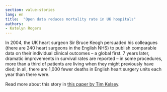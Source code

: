 ```yaml
---
section: value-stories
lang: en
title:  "Open data reduces mortality rate in UK hospitals"
authors:
- Katelyn Rogers
---
```


In 2004, the UK heart surgeon Sir Bruce Keogh persuaded his colleagues (there are 240 heart surgeons in the English NHS) to publish comparable data on their individual clinical outcomes – a global first. 7 years later, dramatic improvements in survival rates are reported – in some procedures, more than a third of patients are living when they might previously have died; in all, there are 1,000 fewer deaths in English heart surgery units each year than there were.

Read more about this story in [this paper by Tim Kelsey](http://www.demographicsusergroup.co.uk/resources/Tim+Kelsey+DUG+2011.pdf). 
